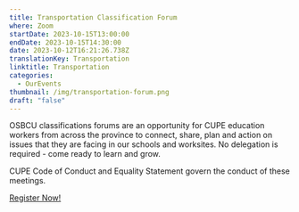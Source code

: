 ```yaml
---
title: Transportation Classification Forum
where: Zoom
startDate: 2023-10-15T13:00:00
endDate: 2023-10-15T14:30:00
date: 2023-10-12T16:21:26.738Z
translationKey: Transportation
linktitle: Transportation
categories:
  - OurEvents
thumbnail: /img/transportation-forum.png
draft: "false"
---
```

OSBCU classifications forums are an opportunity for CUPE education workers from across the province to connect, share, plan and action on issues that they are facing in our schools and worksites. No delegation is required - come ready to learn and grow. 

CUPE Code of Conduct and Equality Statement govern the conduct of these meetings.

[Register Now!](https://osbcu-ca.zoom.us/meeting/register/tZEvdOuuqj4sGdZJBQCqsU8Rqd8vdyB9JUmX)
